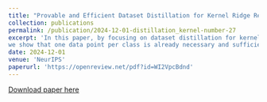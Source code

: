 ```yaml
---
title: "Provable and Efficient Dataset Distillation for Kernel Ridge Regression."
collection: publications
permalink: /publication/2024-12-01-distillation_kernel-number-27
excerpt: 'In this paper, by focusing on dataset distillation for kernel ridge regression (KRR), 
we show that one data point per class is already necessary and sufficient to recover the original model's performance in many settings.'
date: 2024-12-01
venue: 'NeurIPS'
paperurl: 'https://openreview.net/pdf?id=WI2VpcBdnd'
---
```


[Download paper here](https://openreview.net/pdf?id=WI2VpcBdnd)

